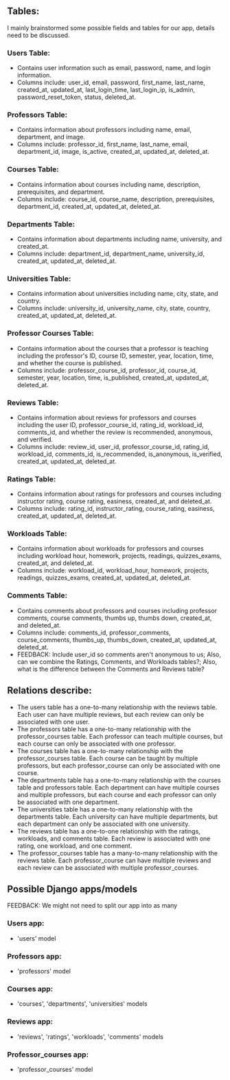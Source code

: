 ## Tables:
I mainly brainstormed some possible fields and tables for our app, details need to be discussed.

### Users Table:

- Contains user information such as email, password, name, and login information.
- Columns include: user_id, email, password, first_name, last_name, created_at, updated_at, last_login_time, last_login_ip, is_admin, password_reset_token, status, deleted_at.

### Professors Table:

- Contains information about professors including name, email, department, and image.
- Columns include: professor_id, first_name, last_name, email, department_id, image, is_active, created_at, updated_at, deleted_at.

### Courses Table:

- Contains information about courses including name, description, prerequisites, and department.
- Columns include: course_id, course_name, description, prerequisites, department_id, created_at, updated_at, deleted_at.

### Departments Table:

- Contains information about departments including name, university, and created_at.
- Columns include: department_id, department_name, university_id, created_at, updated_at, deleted_at.

### Universities Table:

- Contains information about universities including name, city, state, and country.
- Columns include: university_id, university_name, city, state, country, created_at, updated_at, deleted_at.

### Professor Courses Table:

- Contains information about the courses that a professor is teaching including the professor's ID, course ID, semester, year, location, time, and whether the course is published.
- Columns include: professor_course_id, professor_id, course_id, semester, year, location, time, is_published, created_at, updated_at, deleted_at.

### Reviews Table:

- Contains information about reviews for professors and courses including the user ID, professor_course_id, rating_id, workload_id, comments_id, and whether the review is recommended, anonymous, and verified.
- Columns include: review_id, user_id, professor_course_id, rating_id, workload_id, comments_id, is_recommended, is_anonymous, is_verified, created_at, updated_at, deleted_at.

### Ratings Table:

- Contains information about ratings for professors and courses including instructor rating, course rating, easiness, created_at, and deleted_at.
- Columns include: rating_id, instructor_rating, course_rating, easiness, created_at, updated_at, deleted_at.

### Workloads Table:

- Contains information about workloads for professors and courses including workload hour, homework, projects, readings, quizzes_exams, created_at, and deleted_at.
- Columns include: workload_id, workload_hour, homework, projects, readings, quizzes_exams, created_at, updated_at, deleted_at.

### Comments Table:

- Contains comments about professors and courses including professor comments, course comments, thumbs up, thumbs down, created_at, and deleted_at.
- Columns include: comments_id, professor_comments, course_comments, thumbs_up, thumbs_down, created_at, updated_at, deleted_at.
- FEEDBACK: Include user_id so comments aren't anonymous to us; Also, can we combine the Ratings, Comments, and Workloads tables?; Also, what is the difference between the Comments and Reviews table?



## Relations describe:
- The users table has a one-to-many relationship with the reviews table. Each user can have multiple reviews, but each review can only be associated with one user.
- The professors table has a one-to-many relationship with the professor_courses table. Each professor can teach multiple courses, but each course can only be associated with one professor.
- The courses table has a one-to-many relationship with the professor_courses table. Each course can be taught by multiple professors, but each professor_course can only be associated with one course.
- The departments table has a one-to-many relationship with the courses table and professors table. Each department can have multiple courses and multiple professors, but each course and each professor can only be associated with one department.
- The universities table has a one-to-many relationship with the departments table. Each university can have multiple departments, but each department can only be associated with one university.
- The reviews table has a one-to-one relationship with the ratings, workloads, and comments table. Each review is associated with one rating, one workload, and one comment.
- The professor_courses table has a many-to-many relationship with the reviews table. Each professor_course can have multiple reviews and each review can be associated with multiple professor_courses.


## Possible Django apps/models
FEEDBACK: We might not need to split our app into as many 

### Users app:
- 'users' model

### Professors app:
- 'professors' model

### Courses app:
- 'courses', 'departments', 'universities' models

### Reviews app:
- 'reviews', 'ratings', 'workloads', 'comments' models

### Professor_courses app:
- 'professor_courses' model

